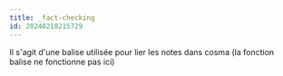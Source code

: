 ```yaml
---
title: _fact-checking
id: 20240218215729
---
```

Il s'agit d'une balise utilisée pour lier les notes dans cosma (la fonction balise ne fonctionne pas ici)